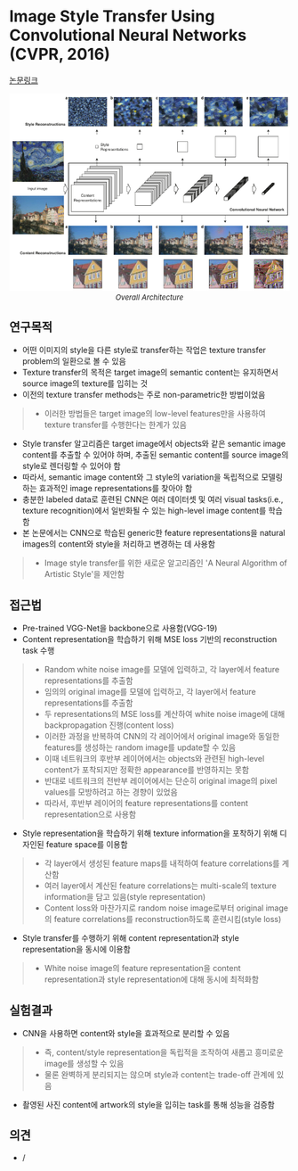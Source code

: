 # Image Style Transfer Using Convolutional Neural Networks (CVPR, 2016)

[논문링크](https://openaccess.thecvf.com/content_cvpr_2016/html/Gatys_Image_Style_Transfer_CVPR_2016_paper.html)

<p align="center">
    <img width="700" alt='fig1' src="./img/08_04_01.png?raw=true"></br>
    <em><font size=2>Overall Architecture</font></em>
</p>

## 연구목적
- 어떤 이미지의 style을 다른 style로 transfer하는 작업은 texture transfer problem의 일환으로 볼 수 있음
- Texture transfer의 목적은 target image의 semantic content는 유지하면서 source image의 texture를 입히는 것
- 이전의 texture transfer methods는 주로 non-parametric한 방법이었음
> - 이러한 방법들은 target image의 low-level features만을 사용하여 texture transfer를 수행한다는 한계가 있음
- Style transfer 알고리즘은 target image에서 objects와 같은 semantic image content를 추출할 수 있어야 하며, 추출된 semantic content를 source image의 style로 렌더링할 수 있어야 함
- 따라서, semantic image content와 그 style의 variation을 독립적으로 모델링하는 효과적인 image representations를 찾아야 함
- 충분한 labeled data로 훈련된 CNN은 여러 데이터셋 및 여러 visual tasks(i.e., texture recognition)에서 일반화될 수 있는 high-level image content를 학습함
- 본 논문에서는 CNN으로 학습된 generic한 feature representations을 natural images의 content와 style을 처리하고 변경하는 데 사용함
> - Image style transfer를 위한 새로운 알고리즘인 'A Neural Algorithm of Artistic Style'을 제안함

## 접근법
- Pre-trained VGG-Net을 backbone으로 사용함(VGG-19)
- Content representation을 학습하기 위해 MSE loss 기반의 reconstruction task 수행
> - Random white noise image를 모델에 입력하고, 각 layer에서 feature representations를 추출함
> - 임의의 original image를 모델에 입력하고, 각 layer에서 feature representations를 추출함
> - 두 representations의 MSE loss를 계산하여 white noise image에 대해 backpropagation 진행(content loss)
> - 이러한 과정을 반복하여 CNN의 각 레이어에서 original image와 동일한 features를 생성하는 random image를 update할 수 있음
> - 이때 네트워크의 후반부 레이어에서는 objects와 관련된 high-level content가 포착되지만 정확한 appearance를 반영하지는 못함
> - 반대로 네트워크의 전반부 레이어에서는 단순히 original image의 pixel values를 모방하려고 하는 경향이 있었음
> - 따라서, 후반부 레이어의 feature representations를 content representation으로 사용함
- Style representation을 학습하기 위해 texture information을 포착하기 위해 디자인된 feature space를 이용함
> - 각 layer에서 생성된 feature maps를 내적하여 feature correlations를 계산함
> - 여러 layer에서 계산된 feature correlations는 multi-scale의 texture information을 담고 있음(style representation)
> - Content loss와 마찬가지로 random noise image로부터 original image의 feature correlations를 reconstruction하도록 훈련시킴(style loss)
- Style transfer를 수행하기 위해 content representation과 style representation을 동시에 이용함
> - White noise image의 feature representation을 content representation과 style representation에 대해 동시에 최적화함

## 실험결과
- CNN을 사용하면 content와 style을 효과적으로 분리할 수 있음
> - 즉, content/style representation을 독립적을 조작하여 새롭고 흥미로운 image를 생성할 수 있음
> - 물론 완벽하게 분리되지는 않으며 style과 content는 trade-off 관계에 있음
- 촬영된 사진 content에 artwork의 style을 입히는 task를 통해 성능을 검증함

## 의견
- / 